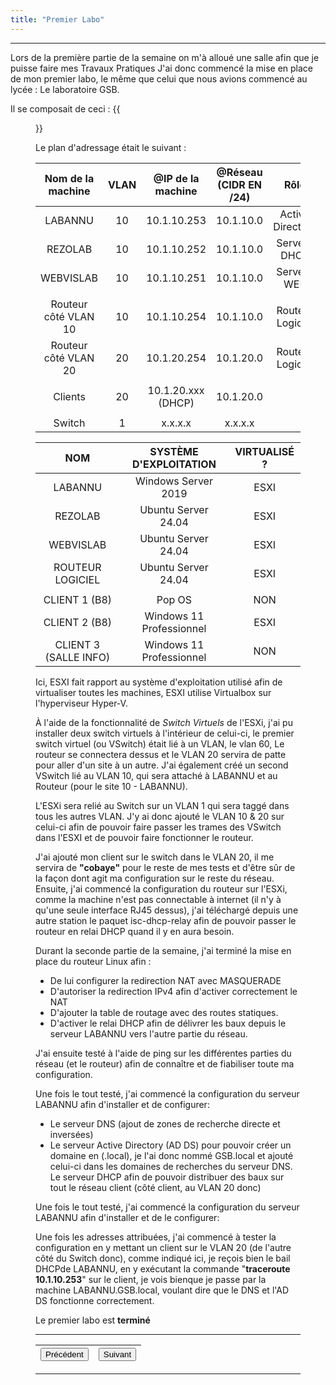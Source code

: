 ```yaml
---
title: "Premier Labo"
---
```

***
Lors de la première partie de la semaine on m'à alloué une salle afin que je puisse faire mes Travaux Pratiques J'ai donc commencé la mise en place de mon premier labo, le même que celui que nous avions commencé au lycée : Le laboratoire GSB.

Il se composait de ceci :
{{<figure src="https://vhascoet-pro.github.io/portfolio-bts.github.io/pics/Schema_Labo1.jpg" alt="map_ed" position="center" style="border-radius: 8px;" caption="Schéma du Laboratoire 1" captionPosition="right" captionStyle="color: black;" >}}

Le plan d'adressage était le suivant :

|Nom de la machine|VLAN|@IP de la machine|@Réseau (CIDR EN /24)|Rôle|
|:---:|:---:|:---:|:---:|:---:|
|LABANNU|10|10.1.10.253|10.1.10.0|Active Directory|
|REZOLAB|10|10.1.10.252|10.1.10.0|Serveur DHCP|
|WEBVISLAB|10|10.1.10.251|10.1.10.0|Serveur WEB|
||||||
|Routeur côté VLAN 10|10|10.1.10.254|10.1.10.0|Routeur Logiciel|
|Routeur côté VLAN 20|20|10.1.20.254|10.1.20.0|Routeur Logiciel|
||||||
|Clients|20|10.1.20.xxx (DHCP)|10.1.20.0||
||||||
|Switch|1|x.x.x.x|x.x.x.x||

|NOM|SYSTÈME D'EXPLOITATION|VIRTUALISÉ ?|
|:---:|:---:|:---:|
|LABANNU|Windows Server 2019|ESXI|
|REZOLAB|Ubuntu Server 24.04|ESXI|
|WEBVISLAB|Ubuntu Server 24.04|ESXI|
|ROUTEUR LOGICIEL|Ubuntu Server 24.04|ESXI|
||||
|CLIENT 1 (B8)|Pop OS|NON|
|CLIENT 2 (B8)|Windows 11 Professionnel|ESXI|
|CLIENT 3 (SALLE INFO)|Windows 11 Professionnel|NON|

Ici, ESXI fait rapport au système d'exploitation utilisé afin de virtualiser toutes les machines, ESXI utilise Virtualbox sur l'hyperviseur Hyper-V.

À l'aide de la fonctionnalité de _Switch Virtuels_ de l'ESXi, j'ai pu installer deux switch virtuels à l'intérieur de celui-ci, le premier switch virtuel (ou VSwitch) était lié à un VLAN, le vlan 60, Le routeur se connectera dessus et le VLAN 20 servira de patte pour aller d'un site à un autre.
J'ai également créé un second VSwitch lié au VLAN 10, qui sera attaché à LABANNU et au Routeur (pour le site 10 - LABANNU).

L'ESXi sera relié au Switch sur un VLAN 1 qui sera taggé dans tous les autres VLAN.
J'y ai donc ajouté le VLAN 10 & 20 sur celui-ci afin de pouvoir faire passer les trames des VSwitch dans l'ESXI et de pouvoir faire fonctionner le routeur.

J'ai ajouté mon client sur le switch dans le VLAN 20, il me servira de **"cobaye"** pour le reste de mes tests et d'être sûr de la façon dont agit ma configuration sur le reste du réseau.
Ensuite, j'ai commencé la configuration du routeur sur l'ESXi, comme la machine n'est pas connectable à internet (il n'y à qu'une seule interface RJ45 dessus), j'ai téléchargé depuis une autre station le paquet isc-dhcp-relay afin de pouvoir passer le routeur en relai DHCP quand il y en aura besoin.

Durant la seconde partie de la semaine, j'ai terminé la mise en place du routeur Linux afin :
- De lui configurer la redirection NAT avec MASQUERADE
- D'autoriser la redirection IPv4 afin d'activer correctement le NAT
- D'ajouter la table de routage avec des routes statiques.
- D'activer le relai DHCP afin de délivrer les baux depuis le serveur LABANNU vers l'autre partie du réseau.

J'ai ensuite testé à l'aide de ping sur les différentes parties du réseau (et le routeur) afin de connaître et de fiabiliser toute ma configuration.

Une fois le tout testé, j'ai commencé la configuration du serveur LABANNU afin d'installer et de configurer:

- Le serveur DNS (ajout de zones de recherche directe et inversées)
- Le serveur Active Directory (AD DS) pour pouvoir créer un domaine en (.local), je l'ai donc nommé GSB.local et ajouté celui-ci dans les domaines de recherches du serveur DNS. Le serveur DHCP afin de pouvoir distribuer des baux sur tout le réseau client (côté client, au VLAN 20 donc)

Une fois le tout testé, j'ai commencé la configuration du serveur LABANNU afin d'installer et de le configurer:

Une fois les adresses attribuées, j'ai commencé à tester la configuration en y mettant un client sur le VLAN 20 (de l'autre côté du Switch donc), comme indiqué ici, je reçois bien le bail DHCPde LABANNU, en y exécutant la commande "**traceroute 10.1.10.253**" sur le client, je vois bienque je passe par la machine LABANNU.GSB.local, voulant dire que le DNS et l'AD DS fonctionne correctement.

Le premier labo est **terminé**
***
|<button onclick="window.location.href='https://vhascoet-pro.github.io/portfolio-bts.github.io/rds/rapport';">Précédent</button>|<button onclick="window.location.href='https://vhascoet-pro.github.io/portfolio-bts.github.io/rds/rapport_p2';">Suivant</button>|
|:---:|:---:|
***